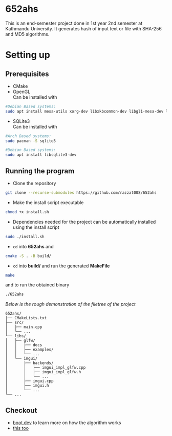 # 652ahs

This is an end-semester project done in 1st year 2nd semester at Kathmandu University. It generates hash of input text or file with SHA-256 and MD5 algorithms.

# Setting up

## Prerequisites

- CMake
- OpenGL\
  Can be installed with

```bash
#Debian Based systems:
sudo apt install mesa-utils xorg-dev libxkbcommon-dev libgl1-mesa-dev libglu1-mesa-dev libglfw3-dev   
```

- SQLite3\
  Can be installed with

```bash
#Arch Based systems:
sudo pacman -S sqlite3

#Debian Based systems:
sudo apt install libsqlite3-dev
```


## Running the program

- Clone the repository

```bash
git clone --recurse-submodules https://github.com/razzat008/652ahs
```

- Make the install script executable
```bash
chmod +x install.sh
```

- Dependencies needed for the project can be automatically installed using the install script
```bash
sudo ./install.sh
```

- `cd` into **652ahs** and

```bash
cmake -S . -B build/
```

- `cd` into **build/** and run the generated **MakeFile**

```bash
make
```

and to run the obtained binary

```bash
./652ahs
```

_Below is the rough demonstration of the filetree of the project_

```
652ahs/
├── CMakeLists.txt
├── src/
│   ├── main.cpp
│   └── ...
└── libs/
│   ├── glfw/
│   │   ├── docs
│   │   ├── examples/
│   │   └── ...
│   └── imgui/
│       ├── backends/
│       │   ├── imgui_impl_glfw.cpp
│       │   ├── imgui_impl_glfw.h
│       │   └── ...
│       ├── imgui.cpp
│       ├── imgui.h
│       └── ...
└── ...
```


## Checkout

- [boot.dev](https://blog.boot.dev/cryptography/how-sha-2-works-step-by-step-sha-256/) to learn more on how the algorithm works
- [this too](https://gist.github.com/hak8or/8794351) 
